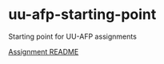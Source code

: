 # uu-afp-starting-point
Starting point for UU-AFP assignments

[Assignment README](./assign4-cad0p/README.md)